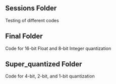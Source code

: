 ## Sessions Folder
Testing of different codes

## Final Folder
Code for 16-bit Float and 8-bit Integer quantization

## Super_quantized Folder
Code for 4-bit, 2-bit, and 1-bit quantization
